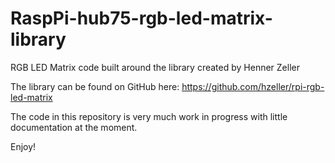 # RaspPi-hub75-rgb-led-matrix-library

RGB LED Matrix code built around the library created by Henner Zeller

The library can be found on GitHub here: https://github.com/hzeller/rpi-rgb-led-matrix

The code in this repository is very much work in progress with little documentation at the moment.

Enjoy!
